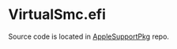 VirtualSmc.efi
==============

Source code is located in [AppleSupportPkg](https://github.com/acidanthera/AppleSupportPkg) repo.
